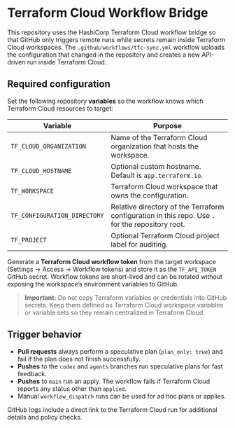 # Terraform Cloud Workflow Bridge

This repository uses the HashiCorp Terraform Cloud workflow bridge so that GitHub only triggers remote runs while secrets remain
inside Terraform Cloud workspaces. The `.github/workflows/tfc-sync.yml` workflow uploads the configuration that changed in the
repository and creates a new API-driven run inside Terraform Cloud.

## Required configuration

Set the following repository **variables** so the workflow knows which Terraform Cloud resources to target:

| Variable | Purpose |
| --- | --- |
| `TF_CLOUD_ORGANIZATION` | Name of the Terraform Cloud organization that hosts the workspace. |
| `TF_CLOUD_HOSTNAME` | Optional custom hostname. Default is `app.terraform.io`. |
| `TF_WORKSPACE` | Terraform Cloud workspace that owns the configuration. |
| `TF_CONFIGURATION_DIRECTORY` | Relative directory of the Terraform configuration in this repo. Use `.` for the repository root. |
| `TF_PROJECT` | Optional Terraform Cloud project label for auditing. |

Generate a **Terraform Cloud workflow token** from the target workspace (Settings → Access → Workflow tokens) and store it as the
`TF_API_TOKEN` GitHub secret. Workflow tokens are short-lived and can be rotated without exposing the workspace’s environment
variables to GitHub.

> **Important:** Do not copy Terraform variables or credentials into GitHub secrets. Keep them defined as Terraform Cloud
> workspace variables or variable sets so they remain centralized in Terraform Cloud.

## Trigger behavior

- **Pull requests** always perform a speculative plan (`plan_only: true`) and fail if the plan does not finish successfully.
- **Pushes** to the `codex` and `agents` branches run speculative plans for fast feedback.
- **Pushes** to `main` run an apply. The workflow fails if Terraform Cloud reports any status other than `applied`.
- Manual `workflow_dispatch` runs can be used for ad hoc plans or applies.

GitHub logs include a direct link to the Terraform Cloud run for additional details and policy checks.
